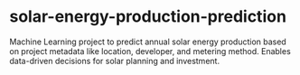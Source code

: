 # solar-energy-production-prediction
Machine Learning project to predict annual solar energy production based on project metadata like location, developer, and metering method. Enables data-driven decisions for solar planning and investment.
